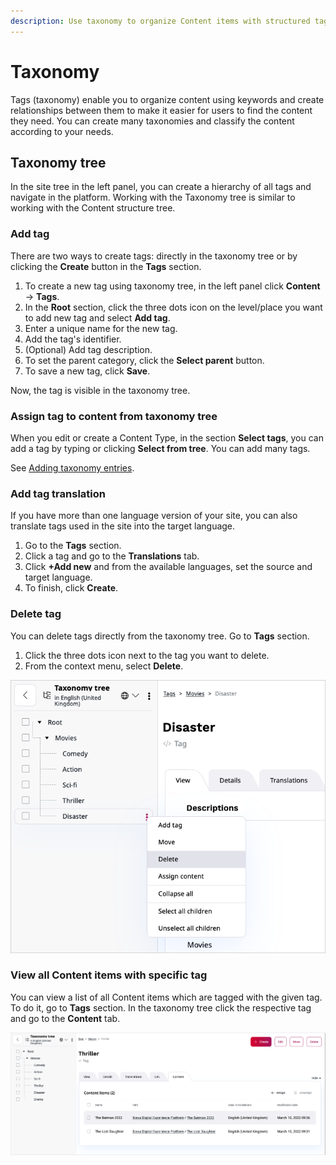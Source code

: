 ```yaml
---
description: Use taxonomy to organize Content items with structured tags.
---
```


# Taxonomy

Tags (taxonomy) enable you to organize content using keywords and create relationships between them to make it easier for users to find the content they need.
You can create many taxonomies and classify the content according to your needs.

## Taxonomy tree

In the site tree in the left panel, you can create a hierarchy of all tags and navigate in the platform.
Working with the Taxonomy tree is similar to working with the Content structure tree.

### Add tag

There are two ways to create tags: directly in the taxonomy tree or by clicking the **Create** button in the **Tags** section.

1. To create a new tag using taxonomy tree, in the left panel click **Content** -> **Tags**.
1. In the **Root** section, click the three dots icon on the level/place you want to add new tag and select **Add tag**.
1. Enter a unique name for the new tag.
1. Add the tag's identifier.
1. (Optional) Add tag description.
1. To set the parent category, click the **Select parent** button.
1. To save a new tag, click **Save**.

Now, the tag is visible in the taxonomy tree.

### Assign tag to content from taxonomy tree

When you edit or create a Content Type, in the section **Select tags**, you can add a tag by typing or clicking **Select from tree**.
You can add many tags.

See [Adding taxonomy entries](creating_content_basic.md#adding-taxonomy-entries).

### Add tag translation

If you have more than one language version of your site, you can also translate tags used in the site into the target language.

1. Go to the **Tags** section.
1. Click a tag and go to the **Translations** tab.
1. Click **+Add new** and from the available languages, set the source and target language.
1. To finish, click **Create**.

### Delete tag

You can delete tags directly from the taxonomy tree. Go to **Tags** section.

1. Click the three dots icon next to the tag you want to delete.
1. From the context menu, select **Delete**.

![Delete tag](img/taxonomy_delete_tag.png "Delete tag")

### View all Content items with specific tag

You can view a list of all Content items which are tagged with the given tag.
To do it, go to **Tags** section.
In the taxonomy tree click the respective tag and go to the **Content** tab.

![Content list](img/taxonomy_content_list.png "Content list")
